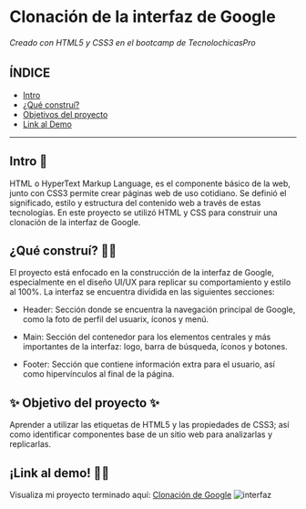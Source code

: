 # Clonación de la interfaz de Google
###### Creado con HTML5 y CSS3 en el bootcamp de TecnolochicasPro 

## ÍNDICE
* [Intro](https://github.com/MendiolaK/Google-Clone/blob/main/README.md#intro-)
* [¿Qué construí?](https://github.com/MendiolaK/Google-Clone/blob/main/README.md#qué-construí-%EF%B8%8F)
* [Objetivos del proyecto](https://github.com/MendiolaK/Google-Clone/blob/main/README.md#-objetivo-del-proyecto-)
* [Link al Demo](https://github.com/MendiolaK/Google-Clone/blob/main/README.md#link-al-demo-%EF%B8%8F)

***

## Intro 🍄
HTML o HyperText Markup Language, es el componente básico de la web, junto con CSS3 permite crear páginas web de uso cotidiano. Se definió el significado, estilo y estructura del contenido web a través de estas tecnologías. 
En este proyecto se utilizó HTML y CSS para construir una clonación de la interfaz de Google. 

## ¿Qué construí? 🧙‍♀️
El proyecto está enfocado en la construcción de la interfaz de Google, especialmente en el diseño UI/UX para replicar su comportamiento y estilo al 100%. La interfaz se encuentra dividida en las siguientes secciones:  

* Header: Sección donde se encuentra la navegación principal de Google, como la foto de perfil del usuarix, íconos y menú.

* Main: Sección del contenedor para los elementos centrales y más importantes de la interfaz: logo, barra de búsqueda, íconos y botones. 

* Footer: Sección que contiene información extra para el usuario, así como hipervínculos al final de la página. 

## ✨ Objetivo del proyecto ✨
Aprender a utilizar las etiquetas de HTML5 y las propiedades de CSS3; así como identificar componentes base de un sitio web para analizarlas y replicarlas. 

## ¡Link al demo! 🏄‍♀️
Visualiza mi proyecto terminado aquí: [Clonación de Google](https://mendiolak.github.io/Google-Clone/)
![interfaz](https://user-images.githubusercontent.com/131838592/236779151-1f8e0c6f-1249-4f35-8def-06c3aad8709c.jpg)

